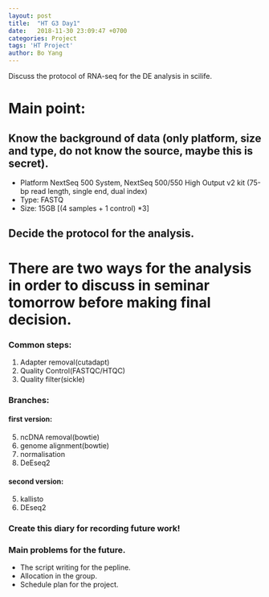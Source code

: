 ```yaml
---
layout: post
title:  "HT G3 Day1"
date:   2018-11-30 23:09:47 +0700
categories: Project
tags: 'HT Project'
author: Bo Yang
---
```

Discuss the protocol of RNA-seq for the DE analysis in scilife.

# Main point:
## Know the background of data (only platform, size and type, do not know the source, maybe this is secret).
  - Platform NextSeq 500 System, NextSeq 500/550 High Output v2 kit (75-bp read length, single end, dual index)
  - Type: 	 FASTQ
  - Size: 	 15GB [(4 samples + 1 control) *3]
## Decide the protocol for the analysis.
# There are two ways for the analysis in order to discuss in seminar tomorrow before making final decision.
### Common steps: 
  1. Adapter removal(cutadapt) 
  2. Quality Control(FASTQC/HTQC) 
  3. Quality filter(sickle)
### Branches:
#### first version:
  5. ncDNA removal(bowtie) 
  6. genome alignment(bowtie)
  7. normalisation
  8. DeEseq2
#### second version:
  5. kallisto
  6. DEseq2
### Create this diary for recording future work!
### Main problems for the future.
  - The script writing for the pepline.
  - Allocation in the group.
  - Schedule plan for the project.


